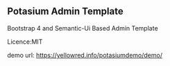 ## Potasium Admin Template


Bootstrap 4 and Semantic-Ui Based Admin Template

Licence:MIT

demo url: https://yellowred.info/potasiumdemo/demo/
